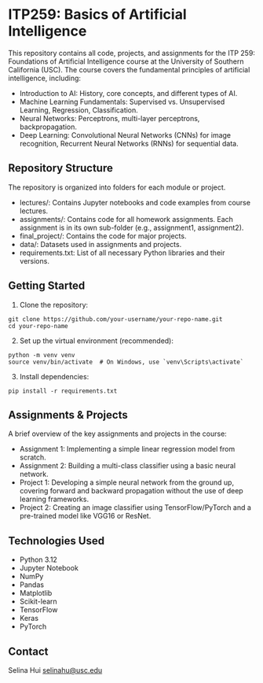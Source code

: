 # ITP259: Basics of Artificial Intelligence
This repository contains all code, projects, and assignments for the ITP 259: Foundations of Artificial Intelligence course at the University of Southern California (USC). The course covers the fundamental principles of artificial intelligence, including:

- Introduction to AI: History, core concepts, and different types of AI.
- Machine Learning Fundamentals: Supervised vs. Unsupervised Learning, Regression, Classification.
- Neural Networks: Perceptrons, multi-layer perceptrons, backpropagation.
- Deep Learning: Convolutional Neural Networks (CNNs) for image recognition, Recurrent Neural Networks (RNNs) for sequential data.

## Repository Structure
The repository is organized into folders for each module or project.
- lectures/: Contains Jupyter notebooks and code examples from course lectures.
- assignments/: Contains code for all homework assignments. Each assignment is in its own sub-folder (e.g., assignment1, assignment2).
- final_project/: Contains the code for major projects.
- data/: Datasets used in assignments and projects.
- requirements.txt: List of all necessary Python libraries and their versions.

## Getting Started
1. Clone the repository:
```
git clone https://github.com/your-username/your-repo-name.git
cd your-repo-name
```
2. Set up the virtual environment (recommended):
```
python -m venv venv
source venv/bin/activate  # On Windows, use `venv\Scripts\activate`
```
3. Install dependencies:
```
pip install -r requirements.txt
```

## Assignments & Projects
A brief overview of the key assignments and projects in the course:
- Assignment 1: Implementing a simple linear regression model from scratch.
- Assignment 2: Building a multi-class classifier using a basic neural network.
- Project 1: Developing a simple neural network from the ground up, covering forward and backward propagation without the use of deep learning frameworks.
- Project 2: Creating an image classifier using TensorFlow/PyTorch and a pre-trained model like VGG16 or ResNet.

## Technologies Used
- Python 3.12
- Jupyter Notebook
- NumPy
- Pandas
- Matplotlib
- Scikit-learn
- TensorFlow
- Keras
- PyTorch

## Contact
Selina Hui selinahu@usc.edu
